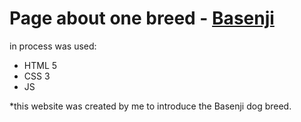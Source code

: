 # Page about one breed - [Basenji](https://elster-qa.github.io/Basenji/)

in process was used:
* HTML 5
* CSS 3
* JS

*this website was created by me to introduce the Basenji dog breed.
